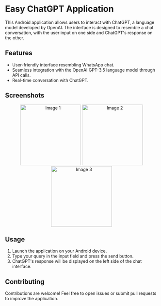 # Easy ChatGPT Application

This Android application allows users to interact with ChatGPT, a language model developed by OpenAI. The interface is designed to resemble a chat conversation, with the user input on one side and ChatGPT's response on the other.

## Features

- User-friendly interface resembling WhatsApp chat.
- Seamless integration with the OpenAI GPT-3.5 language model through API calls.
- Real-time conversation with ChatGPT.

## Screenshots

<p align="center">
  <img src="https://github.com/shahuhimanshu/Easy_ChatGPT_App/assets/63914527/75611012-feb1-4a22-ac3e-962d955615de" width="200" alt="Image 1">
  <img src="https://github.com/shahuhimanshu/Easy_ChatGPT_App/assets/63914527/70e54727-08bd-494e-bf80-268ee3a7ed61" width="200" alt="Image 2">
  <img src="https://github.com/shahuhimanshu/Easy_ChatGPT_App/assets/63914527/a44b8c94-6ce5-456b-8f9d-146e146d98a7" width="200" alt="Image 3">
</p>






## Usage

1. Launch the application on your Android device.
2. Type your query in the input field and press the send button.
3. ChatGPT's response will be displayed on the left side of the chat interface.

## Contributing

Contributions are welcome! Feel free to open issues or submit pull requests to improve the application.



